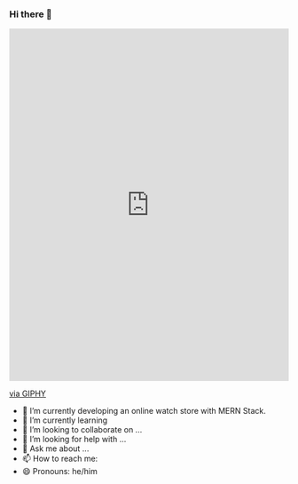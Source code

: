 ### Hi there 👋
<div style="width:100%;height:0;padding-bottom:126%;position:relative;"><iframe src="https://giphy.com/embed/lP8xu5t2DLGG045H8F" width="100%" height="100%" style="position:absolute" frameBorder="0" class="giphy-embed" allowFullScreen></iframe></div><p><a href="https://giphy.com/stickers/hacktiv8-code-programming-programmer-lP8xu5t2DLGG045H8F">via GIPHY</a></p>

- 🔭 I’m currently developing an online watch store with MERN Stack.
- 🌱 I’m currently learning 
- 👯 I’m looking to collaborate on ...
- 🤔 I’m looking for help with ...
- 💬 Ask me about ...
- 📫 How to reach me: 
- 😄 Pronouns: he/him
